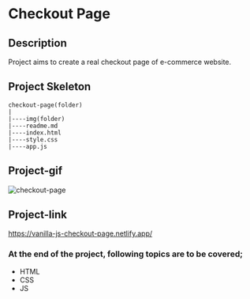 # Checkout Page
## Description
Project aims to create a real checkout page of e-commerce website.
## Project Skeleton
```
checkout-page(folder)
|
|----img(folder)
|----readme.md                 
|----index.html  
|----style.css   
|----app.js
```
## Project-gif
![checkout-page](https://user-images.githubusercontent.com/102467587/222852159-a9e2a7c0-ec51-46a7-85aa-38ec377a7a5a.gif)
## Project-link
https://vanilla-js-checkout-page.netlify.app/
### At the end of the project, following topics are to be covered;
- HTML 
- CSS
- JS
